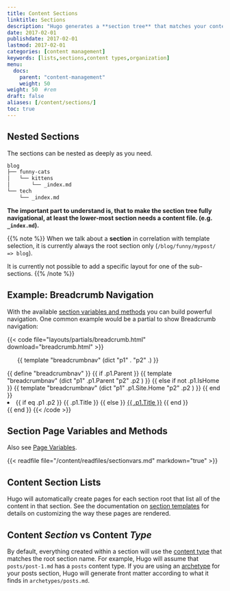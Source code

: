 ```yaml
---
title: Content Sections
linktitle: Sections
description: "Hugo generates a **section tree** that matches your content."
date: 2017-02-01
publishdate: 2017-02-01
lastmod: 2017-02-01
categories: [content management]
keywords: [lists,sections,content types,organization]
menu:
  docs:
    parent: "content-management"
    weight: 50
weight: 50	#rem
draft: false
aliases: [/content/sections/]
toc: true
---
```



## Nested Sections

The sections can be nested as deeply as you need.

```bash
blog
├── funny-cats
│   └── kittens
│       └── _index.md
└── tech
    └── _index.md
```


**The important part to understand is, that to make the section tree fully navigational, at least the lower-most section needs a content file. (e.g. `_index.md`).** 


{{% note %}}
When we talk about a **section** in correlation with template selection, it is currently always the root section only (`/blog/funny/mypost/ => blog`). 

It is currently not possible to add a specific layout for one of the sub-sections.
{{% /note %}}


## Example: Breadcrumb Navigation

With the available [section variables and methods](#section-page-variables-and-methods) you can build powerful navigation. One common example would be a partial to show Breadcrumb navigation:


{{< code file="layouts/partials/breadcrumb.html" download="breadcrumb.html" >}}
<ul>
  {{ template "breadcrumbnav" (dict "p1" . "p2" .) }}
</ul>
{{ define "breadcrumbnav" }}
{{ if .p1.Parent }}
{{ template "breadcrumbnav" (dict "p1" .p1.Parent "p2" .p2 )  }}
{{ else if not .p1.IsHome }}
{{ template "breadcrumbnav" (dict "p1" .p1.Site.Home "p2" .p2 )  }}
{{ end }}
<li>
  {{ if eq .p1 .p2 }}
  {{ .p1.Title }}
  {{ else }}
  <a href="{{ .p1.Permalink }}">{{ .p1.Title }}</a>
  {{ end }}
</li>
{{ end }}
{{< /code >}}


## Section Page Variables and Methods

Also see [Page Variables](/variables/page/).

{{< readfile file="/content/readfiles/sectionvars.md" markdown="true" >}}

## Content Section Lists

Hugo will automatically create pages for each section root that list all of the content in that section. See the documentation on [section templates][] for details on customizing the way these pages are rendered.

## Content *Section* vs Content *Type*

By default, everything created within a section will use the [content type][] that matches the root section name. For example, Hugo will assume that `posts/post-1.md` has a `posts` content type. If you are using an [archetype][] for your posts section, Hugo will generate front matter according to what it finds in `archetypes/posts.md`.

[archetype]: /content-management/archetypes/
[content type]: /content-management/types/
[directory structure]: /getting-started/directory-structure/
[section templates]: /templates/section-templates/


